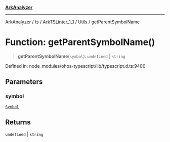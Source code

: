 [**ArkAnalyzer**](../../../../../../../../README.md)

***

[ArkAnalyzer](../../../../../../../../globals.md) / [ts](../../../../../README.md) / [ArkTSLinter\_1\_1](../../../README.md) / [Utils](../README.md) / getParentSymbolName

# Function: getParentSymbolName()

> **getParentSymbolName**(`symbol`): `undefined` \| `string`

Defined in: node\_modules/ohos-typescript/lib/typescript.d.ts:9400

## Parameters

### symbol

[`Symbol`](../../../../../interfaces/Symbol.md)

## Returns

`undefined` \| `string`
